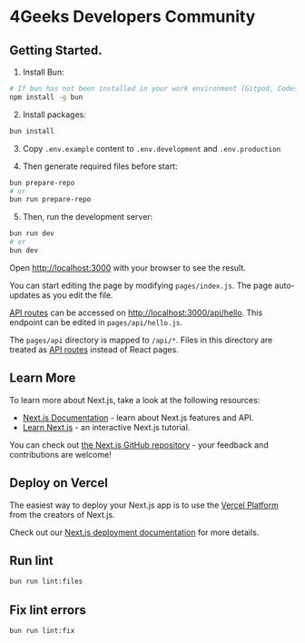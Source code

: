# 4Geeks Developers Community

## Getting Started.

1. Install Bun:

```bash
# If bun has not been installed in your work environment (Gitpod, Codespaces, and more)
npm install -g bun 
```

2. Install packages:

```bash
bun install
```

3. Copy `.env.example` content to `.env.development` and `.env.production`

4. Then generate required files before start:

```bash
bun prepare-repo
# or
bun run prepare-repo
```

5. Then, run the development server:

```bash
bun run dev
# or
bun dev
```

Open [http://localhost:3000](http://localhost:3000) with your browser to see the result.

You can start editing the page by modifying `pages/index.js`. The page auto-updates as you edit the file.

[API routes](https://nextjs.org/docs/api-routes/introduction) can be accessed on [http://localhost:3000/api/hello](http://localhost:3000/api/hello). This endpoint can be edited in `pages/api/hello.js`.

The `pages/api` directory is mapped to `/api/*`. Files in this directory are treated as [API routes](https://nextjs.org/docs/api-routes/introduction) instead of React pages.

## Learn More

To learn more about Next.js, take a look at the following resources:

- [Next.js Documentation](https://nextjs.org/docs) - learn about Next.js features and API.
- [Learn Next.js](https://nextjs.org/learn) - an interactive Next.js tutorial.

You can check out [the Next.js GitHub repository](https://github.com/vercel/next.js/) - your feedback and contributions are welcome!

## Deploy on Vercel

The easiest way to deploy your Next.js app is to use the [Vercel Platform](https://vercel.com/new?utm_medium=default-template&filter=next.js&utm_source=create-next-app&utm_campaign=create-next-app-readme) from the creators of Next.js.

Check out our [Next.js deployment documentation](https://nextjs.org/docs/deployment) for more details.

## Run lint
```bash
bun run lint:files
```

## Fix lint errors
```bash
bun run lint:fix
```
